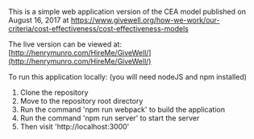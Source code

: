 This is a simple web application version of the CEA model published on August 16, 2017 at https://www.givewell.org/how-we-work/our-criteria/cost-effectiveness/cost-effectiveness-models 

The live version can be viewed at: [http://henrymunro.com/HireMe/GiveWell/](http://henrymunro.com/HireMe/GiveWell/)

To run this application locally: (you will need nodeJS and npm installed)
1) Clone the repository
2) Move to the repository root directory 
3) Run the command 'npm run webpack' to build the application 
4) Run the command 'npm run server' to start the server 
5) Then visit 'http://localhost:3000'
